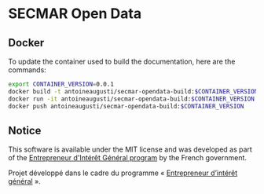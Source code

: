 # SECMAR Open Data

## Docker
To update the container used to build the documentation, here are the commands:

```sh
export CONTAINER_VERSION=0.0.1
docker build -t antoineaugusti/secmar-opendata-build:$CONTAINER_VERSION .
docker run -it antoineaugusti/secmar-opendata-build:$CONTAINER_VERSION bash
docker push antoineaugusti/secmar-opendata-build:$CONTAINER_VERSION
```

## Notice
This software is available under the MIT license and was developed as part of the [Entrepreneur d'Intérêt Général program](https://entrepreneur-interet-general.etalab.gouv.fr) by the French government.

Projet développé dans le cadre du programme « [Entrepreneur d’intérêt général](https://entrepreneur-interet-general.etalab.gouv.fr) ».
